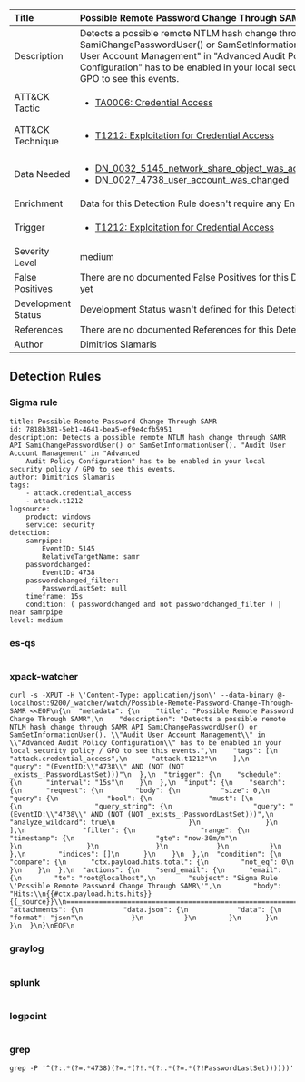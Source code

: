 | Title                | Possible Remote Password Change Through SAMR                                                                                                                                                 |
|:---------------------|:------------------------------------------------------------------------------------------------------------------------------------------------------------|
| Description          | Detects a possible remote NTLM hash change through SAMR API SamiChangePasswordUser() or SamSetInformationUser(). "Audit User Account Management" in "Advanced Audit Policy Configuration" has to be enabled in your local security policy / GPO to see this events.                                                                                                                                           |
| ATT&amp;CK Tactic    |  <ul><li>[TA0006: Credential Access](https://attack.mitre.org/tactics/TA0006)</li></ul>  |
| ATT&amp;CK Technique | <ul><li>[T1212: Exploitation for Credential Access](https://attack.mitre.org/techniques/T1212)</li></ul>  |
| Data Needed          | <ul><li>[DN_0032_5145_network_share_object_was_accessed_detailed](../Data_Needed/DN_0032_5145_network_share_object_was_accessed_detailed.md)</li><li>[DN_0027_4738_user_account_was_changed](../Data_Needed/DN_0027_4738_user_account_was_changed.md)</li></ul>  |
| Enrichment           |  Data for this Detection Rule doesn't require any Enrichments.  |
| Trigger              | <ul><li>[T1212: Exploitation for Credential Access](../Triggers/T1212.md)</li></ul>  |
| Severity Level       | medium |
| False Positives      |  There are no documented False Positives for this Detection Rule yet  |
| Development Status   |  Development Status wasn't defined for this Detection Rule yet  |
| References           |  There are no documented References for this Detection Rule yet  |
| Author               | Dimitrios Slamaris |


## Detection Rules

### Sigma rule

```
title: Possible Remote Password Change Through SAMR
id: 7818b381-5eb1-4641-bea5-ef9e4cfb5951
description: Detects a possible remote NTLM hash change through SAMR API SamiChangePasswordUser() or SamSetInformationUser(). "Audit User Account Management" in "Advanced
    Audit Policy Configuration" has to be enabled in your local security policy / GPO to see this events.
author: Dimitrios Slamaris
tags:
    - attack.credential_access
    - attack.t1212
logsource:
    product: windows
    service: security
detection:
    samrpipe:
        EventID: 5145
        RelativeTargetName: samr
    passwordchanged:
        EventID: 4738
    passwordchanged_filter:
        PasswordLastSet: null
    timeframe: 15s 
    condition: ( passwordchanged and not passwordchanged_filter ) | near samrpipe
level: medium

```





### es-qs
    
```

```


### xpack-watcher
    
```
curl -s -XPUT -H \'Content-Type: application/json\' --data-binary @- localhost:9200/_watcher/watch/Possible-Remote-Password-Change-Through-SAMR <<EOF\n{\n  "metadata": {\n    "title": "Possible Remote Password Change Through SAMR",\n    "description": "Detects a possible remote NTLM hash change through SAMR API SamiChangePasswordUser() or SamSetInformationUser(). \\"Audit User Account Management\\" in \\"Advanced Audit Policy Configuration\\" has to be enabled in your local security policy / GPO to see this events.",\n    "tags": [\n      "attack.credential_access",\n      "attack.t1212"\n    ],\n    "query": "(EventID:\\"4738\\" AND (NOT (NOT _exists_:PasswordLastSet)))"\n  },\n  "trigger": {\n    "schedule": {\n      "interval": "15s"\n    }\n  },\n  "input": {\n    "search": {\n      "request": {\n        "body": {\n          "size": 0,\n          "query": {\n            "bool": {\n              "must": [\n                {\n                  "query_string": {\n                    "query": "(EventID:\\"4738\\" AND (NOT (NOT _exists_:PasswordLastSet)))",\n                    "analyze_wildcard": true\n                  }\n                }\n              ],\n              "filter": {\n                "range": {\n                  "timestamp": {\n                    "gte": "now-30m/m"\n                  }\n                }\n              }\n            }\n          }\n        },\n        "indices": []\n      }\n    }\n  },\n  "condition": {\n    "compare": {\n      "ctx.payload.hits.total": {\n        "not_eq": 0\n      }\n    }\n  },\n  "actions": {\n    "send_email": {\n      "email": {\n        "to": "root@localhost",\n        "subject": "Sigma Rule \'Possible Remote Password Change Through SAMR\'",\n        "body": "Hits:\\n{{#ctx.payload.hits.hits}}{{_source}}\\n================================================================================\\n{{/ctx.payload.hits.hits}}",\n        "attachments": {\n          "data.json": {\n            "data": {\n              "format": "json"\n            }\n          }\n        }\n      }\n    }\n  }\n}\nEOF\n
```


### graylog
    
```

```


### splunk
    
```

```


### logpoint
    
```

```


### grep
    
```
grep -P '^(?:.*(?=.*4738)(?=.*(?!.*(?:.*(?=.*(?!PasswordLastSet))))))'
```



